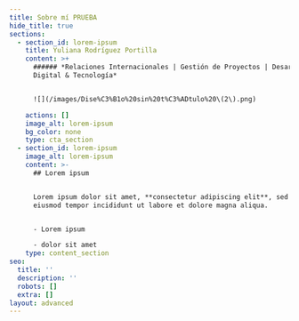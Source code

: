 ```yaml
---
title: Sobre mí PRUEBA
hide_title: true
sections:
  - section_id: lorem-ipsum
    title: Yuliana Rodríguez Portilla
    content: >+
      ###### *Relaciones Internacionales | Gestión de Proyectos | Desarrollo
      Digital & Tecnología*


      ![](/images/Dise%C3%B1o%20sin%20t%C3%ADtulo%20\(2\).png)

    actions: []
    image_alt: lorem-ipsum
    bg_color: none
    type: cta_section
  - section_id: lorem-ipsum
    image_alt: lorem-ipsum
    content: >-
      ## Lorem ipsum


      Lorem ipsum dolor sit amet, **consectetur adipiscing elit**, sed do
      eiusmod tempor incididunt ut labore et dolore magna aliqua.


      - Lorem ipsum

      - dolor sit amet
    type: content_section
seo:
  title: ''
  description: ''
  robots: []
  extra: []
layout: advanced
---
```

